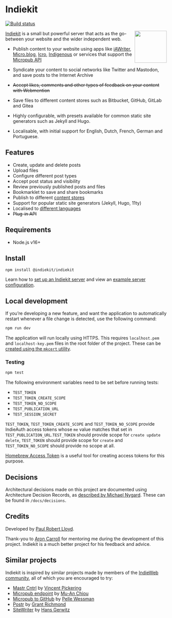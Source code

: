 # Indiekit

[![Build status](https://github.com/getindiekit/indiekit/workflows/build/badge.svg)](https://github.com/getindiekit/indiekit/actions)

<img src="https://avatars.githubusercontent.com/u/68553280?s=200" width="100" height="100" align="right" alt="">

[Indiekit](https://getindiekit.com) is a small but powerful server that acts as the go-between your website and the wider independent web.

- Publish content to your website using apps like [iAWriter](https://ia.net/writer), [Micro.blog](https://micro.blog), [Icro](https://hartl.co/apps/icro/), [Indigenous](https://indigenous.realize.be) or services that support the [Micropub API](https://micropub.spec.indieweb.org)

- Syndicate your content to social networks like Twitter and Mastodon, and save posts to the Internet Archive

- ~~Accept likes, comments and other types of feedback on your content with Webmention~~

- Save files to different content stores such as Bitbucket, GitHub, GitLab and Gitea

- Highly configurable, with presets available for common static site generators such as Jekyll and Hugo.

- Localisable, with initial support for English, Dutch, French, German and Portuguese.

## Features

- Create, update and delete posts
- Upload files
- Configure different post types
- Accept post status and visibility
- Review previously published posts and files
- Bookmarklet to save and share bookmarks
- Publish to different [content stores](https://getindiekit.com/plug-ins/#content-stores)
- Support for popular static site generators (Jekyll, Hugo, 11ty)
- Localised to [different languages](https://getindiekit.com/customisation/localisation/)
- ~~Plug-in API~~

## Requirements

- Node.js v16+

## Install

`npm install @indiekit/indiekit`

Learn how to [set up an Indiekit server](https://getindiekit.com/get-started/) and view an [example server configuration](https://github.com/paulrobertlloyd/paulrobertlloyd-indiekit/blob/main/index.js).

## Local development

If you’re developing a new feature, and want the application to automatically restart whenever a file change is detected, use the following command:

```sh
npm run dev
```

The application will run locally using HTTPS. This requires `localhost.pem` and `localhost-key.pem` files in the root folder of the project. These can be [created using the `mkcert` utility](https://web.dev/how-to-use-local-https/).

### Testing

```sh
npm test
```

The following environment variables need to be set before running tests:

- `TEST_TOKEN`
- `TEST_TOKEN_CREATE_SCOPE`
- `TEST_TOKEN_NO_SCOPE`
- `TEST_PUBLICATION_URL`
- `TEST_SESSION_SECRET`

`TEST_TOKEN`, `TEST_TOKEN_CREATE_SCOPE` and `TEST_TOKEN_NO_SCOPE` provide IndieAuth access tokens whose `me` value matches that set in `TEST_PUBLICATION_URL`.`TEST_TOKEN` should provide scope for `create update delete`, `TEST_TOKEN` should provide scope for `create` and `TEST_TOKEN_NO_SCOPE` should provide no scope at all.

[Homebrew Access Token](https://gimme-a-token.5eb.nl) is a useful tool for creating access tokens for this purpose.

## Decisions

Architectural decisions made on this project are documented using Architecture Decision Records, as [described by Michael Nygard](http://thinkrelevance.com/blog/2011/11/15/documenting-architecture-decisions). These can be found in `/docs/decisions`.

## Credits

Developed by [Paul Robert Lloyd](https://paulrobertlloyd.com).

Thank-you to [Aron Carroll](https://aroncarroll.com) for mentoring me during the development of this project. Indiekit is a much better project for his feedback and advice.

## Similar projects

Indiekit is inspired by similar projects made by members of the [IndieWeb community](https://indieweb.org), all of which you are encouraged to try:

- [Mastr Cntrl](https://github.com/vipickering/mastr-cntrl) by [Vincent Pickering](https://vincentp.me)
- [Micropub endpoint](https://github.com/muan/micropub-endpoint) by [Mu-An Chiou](https://muan.co)
- [Micropub to GitHub](https://github.com/voxpelli/webpage-micropub-to-github) by [Pelle Wessman](https://kodfabrik.se)
- [Postr](https://github.com/grantcodes/postr) by [Grant Richmond](https://grant.codes)
- [SiteWriter](https://github.com/gerwitz/sitewriter) by [Hans Gerwitz](https://hans.gerwitz.com)

